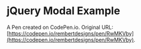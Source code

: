 # jQuery Modal Example

A Pen created on CodePen.io. Original URL: [https://codepen.io/rembertdesigns/pen/RwMKVby](https://codepen.io/rembertdesigns/pen/RwMKVby).

